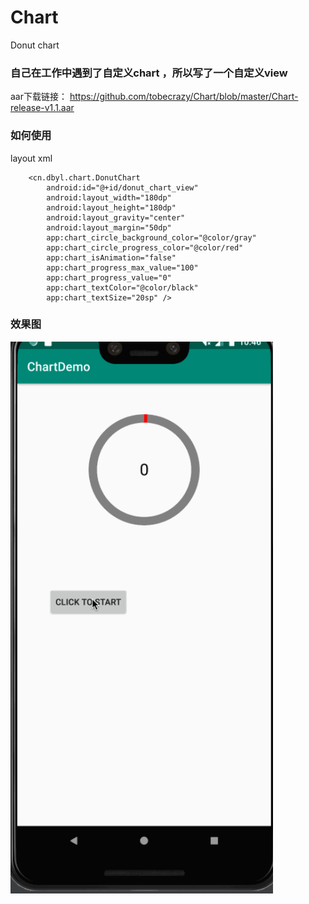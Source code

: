 # Chart
Donut chart
### 自己在工作中遇到了自定义chart ，所以写了一个自定义view
aar下载链接： https://github.com/tobecrazy/Chart/blob/master/Chart-release-v1.1.aar 

### 如何使用

layout xml
```
    <cn.dbyl.chart.DonutChart
        android:id="@+id/donut_chart_view"
        android:layout_width="180dp"
        android:layout_height="180dp"
        android:layout_gravity="center"
        android:layout_margin="50dp"
        app:chart_circle_background_color="@color/gray"
        app:chart_circle_progress_color="@color/red"
        app:chart_isAnimation="false"
        app:chart_progress_max_value="100"
        app:chart_progress_value="0"
        app:chart_textColor="@color/black"
        app:chart_textSize="20sp" />
```

### 效果图

<img src="https://raw.githubusercontent.com/tobecrazy/Chart/master/donutchart.gif" alt="loading" width="420">
